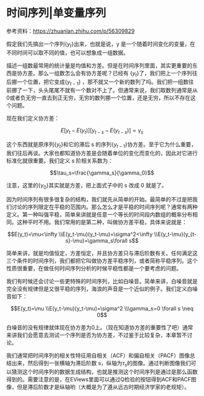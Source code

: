 # 时间序列|单变量序列
参考资料：https://zhuanlan.zhihu.com/p/56309829

假定我们先搞出一个序列$\{y_t\}$出来，也就是说，y 是一个随着时间变化的变量，在不同时间可以取不同的值，也可以想象成一组数据。

描述一组数最常用的统计量是均值和方差。但是在时间序列里面，其实更重要的东西是协方差。那么一组数怎么会有协方差呢？已经有 $\{y_t\}$了，我们把上一个序列往后挪一个位置，把它变成$\{y_{t-1}\}$ ，那不就又一个新的数列了吗。我们把一组数往前挪了一下，头头尾尾不就有一个数对不上了。但通常来说，我们取数列通常是从0或者负无穷一直去到正无穷，无穷的数列挪一个位置，还是无穷，所以不存在这个问题。

现在我们定义协方差：

$$E[y_t-E(y_t)][y_{t-s}-E(y_{t-s})]=\gamma_s$$

这个东西就是原序列$\{y_t\}$和它的滞后 s 的序列$\{y_{t-1}\}$协方差。至于它为什么重要，我们往后再谈。大家也都知道协方差是会随着单位的变化而变化的，因此对它进行标准化就很重要。我们定义 s 阶相关系数为：

$$\tau_s=\frac{\gamma_s}{\gamma_0}$$

注意，这里的$\{\gamma_0\}$其实就是方差，把上面式子中的 s 改成 0 就是了。

因为时间序列有很多很复杂的结构，我们就先从简单的开始。最简单的不过是把我们讨论的序列限定在平稳的范围内。那么怎么才是平稳的时间序列呢？通常有两种定义。第一种叫强平稳，简单来讲就是任意一个等长的时间段内数组的概率分布相同。这种平时不用。我们常用的是第二种，叫做协方差平稳，具体来说就是：

$$E(y_t)=\mu<\infty
\\E(y_t-\mu)(y_t-\mu)=\sigma^2<\infty
\\E(y_t-\mu)(y_{t-s}-\mu)=\gamma_s\forall s$$

简单来讲，就是均值恒定，方差恒定，并且协方差只与滞后阶数有关。任何满足这三个条件的时间序列，我们都把它叫做协方差平稳序列，或者简称平稳序列。这个性质很重要，在做任何时间序列分析的时候平稳性都是一个要考虑的问题。

我们有时候还会讨论一些更特殊的时间序列，比如白噪音。简单来讲，白噪音就是完全没有规律但是又很平稳的序列，海浪的声音是一个近似的例子。我们定义白噪音如下：

$$E(y_t)=\mu
\\E(y_t-\mu)(y_t-\mu)=\sigma^2
\\\gamma_s=0 \forall s \neq 0$$

白噪音的没有规律就体现在协方差为0上。（现在知道协方差的重要性了吧）通常来讲我们会愿意去测试一个序列是否为协方差，不过鉴于比较复杂，本章暂不讨论。

我们通常把时间序列的相关性特征用自相关（ACF）和偏自相关（PACF）图像总结出来，然后得到一张横轴为滞后阶数 s，纵轴为$\tau_s$的图像。通过判断图像我们可以猜测这个时间序列的数据生成结构，也就是推测这个时间序列是通过是那么函数得到的。需要注意的是，在EViews里面可以通过Q检验的按钮得到ACF和PACF图像，但是滞后阶数才是纵轴哟（大概是为了遵从远古时期经济学家的老规矩）。